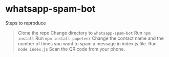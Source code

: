# whatsapp-spam-bot

Steps to reproduce

> Clone the repo
> Change directory to `whatsapp-spam-bot`
> Run `npm install`
> Run `npm install pupeteer`
> Change the contact name and the number of times you want to spam a message in index.js file.
> Run `node index.js`
> Scan the QR code from your phone.
